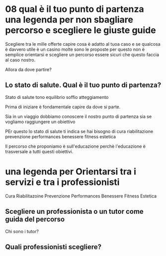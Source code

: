 # 08  qual è il tuo punto di partenza una legenda per non sbagliare percorso e scegliere le giuste guide 


Scegliere tra le mille offerte capire cosa è adatto al tuoa caso e se qualcosa è davvero utile  è un casino molte sono le proposte per questo non è semplice orientarsi e scegliere un percorso essere sicuri che questo faccia al caso nostro. 

Allora da dove partire? 

## Lo stato di salute. Qual è il tuo punto di partenza?



Stato di salute tono equilibrio soffio atteggiamento 

Prima di iniziare è fondamentale capire da dove si parte.

Sia in un viaggio dobbiamo conoscere il nostro punto di partenza sia se vogliamo raggiungere un obiettivo 

PEr questo lo stato di salute
ti indica 
se hai bisogno di cura riabilitazione prevenzione performances benessere fitness estetica 

Il percorso che proponiamo è sull'educazione perchè l'educazione è trasversale a tutti questi obiettivi.



# una legenda per Orientarsi tra i servizi e tra i professionisti 


Cura 
Riabilitazoine
Prevenzione
Performances
Benessere
Fitness
Estetica


##  Scegliere un professionista o un tutor come guida del percorso

Chi sono i tutor?

##  Quali professionisti scegliere?






<!--stackedit_data:
eyJoaXN0b3J5IjpbLTEyMTc5NDY1OTAsLTEyMzI1MTkwNjQsMT
I2NjkxMzc0MCwtMTY2ODM1MDQ5OCwtMTY5OTcxNjA1LC0xMjUz
Njk1ODc3LC0xNDQ0NTA3MzE0LC0xODY5Mjg2OTEwLDc2NDI0NT
I2Miw1MzEwODU1OTFdfQ==
-->